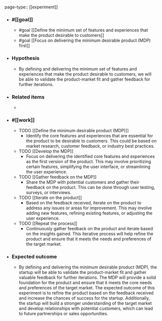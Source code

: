 page-type:: [[experiment]]



  - ### #[[goal]]
    - #goal [[Define the minimum set of features and experiences that make the product desirable to customers]]
    - #goal [[Focus on delivering the minimum desirable product (MDP) first]]
  - ### Hypothesis
    - By defining and delivering the minimum set of features and experiences that make the product desirable to customers, we will be able to validate the product-market fit and gather feedback for further iterations.
  - ### Related items
    - 
  - ### #[[work]]
    - TODO [[Define the minimum desirable product (MDP)]]
      - Identify the core features and experiences that are essential for the product to be desirable to customers. This could be based on market research, customer feedback, or industry best practices.
    - TODO [[Develop the MDP]]
      - Focus on delivering the identified core features and experiences as the first version of the product. This may involve prioritizing certain features, simplifying the user interface, or streamlining the user experience.
    - TODO [[Gather feedback on the MDP]]
      - Share the MDP with potential customers and gather their feedback on the product. This can be done through user testing, surveys, or interviews.
    - TODO [[Iterate on the product]]
      - Based on the feedback received, iterate on the product to address any issues or areas for improvement. This may involve adding new features, refining existing features, or adjusting the user experience.
    - TODO [[Repeat the process]]
      - Continuously gather feedback on the product and iterate based on the insights gained. This iterative process will help refine the product and ensure that it meets the needs and preferences of the target market.
  - ### Expected outcome
    - By defining and delivering the minimum desirable product (MDP), the startup will be able to validate the product-market fit and gather valuable feedback for further iterations. The MDP will provide a solid foundation for the product and ensure that it meets the core needs and preferences of the target market. The expected outcome of this experiment is to refine the product based on the feedback received and increase the chances of success for the startup. Additionally, the startup will build a stronger understanding of the target market and develop relationships with potential customers, which can lead to future partnerships or sales opportunities.
